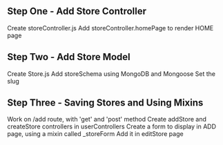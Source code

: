 ## Step One - Add Store Controller
Create storeController.js
Add storeController.homePage to render HOME page

## Step Two - Add Store Model
Create Store.js
Add storeSchema using MongoDB and Mongoose
Set the slug

## Step Three - Saving Stores and Using Mixins
Work on /add route, with 'get' and 'post' method
Create addStore and createStore controllers in userControllers
Create a form to display in ADD page, using a mixin called _storeForm
Add it in editStore page







